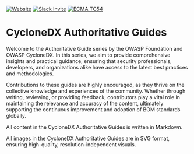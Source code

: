 [![Website](https://img.shields.io/badge/https://-cyclonedx.org-blue.svg)](https://cyclonedx.org/)
[![Slack Invite](https://img.shields.io/badge/Slack-Join-blue?logo=slack&labelColor=393939)](https://cyclonedx.org/slack/invite)
[![ECMA TC54](https://img.shields.io/badge/ECMA-TC54-FC7C00?labelColor=404040)](https://tc54.org)

# CycloneDX Authoritative Guides

Welcome to the Authoritative Guide series by the OWASP Foundation and OWASP CycloneDX. In this
series, we aim to provide comprehensive insights and practical guidance, ensuring that security
professionals, developers, and organizations alike have access to the latest best practices and
methodologies.

Contributions to these guides are highly encouraged, as they thrive on the collective knowledge 
and experiences of the community. Whether through writing, reviewing, or providing feedback, 
contributors play a vital role in maintaining the relevance and accuracy of the content, ultimately
supporting the continuous improvement and adoption of BOM standards globally.

All content in the CycloneDX Authoritative Guides is written in Markdown.

All images in the CycloneDX Authoritative Guides are in SVG format, ensuring high-quality, 
resolution-independent visuals.
